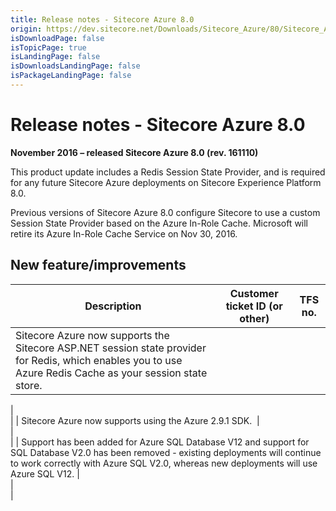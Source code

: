 ```yaml
---
title: Release notes - Sitecore Azure 8.0
origin: https://dev.sitecore.net/Downloads/Sitecore_Azure/80/Sitecore_Azure_80_Update2/Release_notes_test
isDownloadPage: false
isTopicPage: true
isLandingPage: false
isDownloadsLandingPage: false
isPackageLandingPage: false
---
```


# Release notes - Sitecore Azure 8.0

**November 2016 – released Sitecore Azure 8.0 (rev. 161110)**

This product update includes a Redis Session State Provider, and is required for any future Sitecore Azure deployments on Sitecore Experience Platform 8.0.​

Previous versions of Sitecore Azure 8.0 configure Sitecore to use a custom Session State Provider based on the Azure In-Role Cache. Microsoft will retire its Azure In-Role Cache Service on Nov 30, 2016.

## New feature/improvements

 | Description | Customer ticket ID (or other) | TFS no. |
 | --- | --- | --- |
 | ​Sitecore Azure now supports the Sitecore ASP.NET session state provider for Redis, which enables you to use Azure Redis Cache as your session state store.​​ |   
 |   
 |
 | ​​Sitecore Azure now supports using the Azure 2.9.1 SDK.​ ​ |   
 |   
 |
 | ​Support has been added for Azure SQL Database V12 and support for SQL Database V2.0 has been removed - existing deployments will continue to work correctly with Azure SQL V2.0, whereas new deployments will use Azure SQL V12.​ |   
 |   
 |